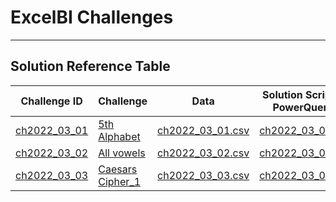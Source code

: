 # ExcelBI Challenges
---

## Solution Reference Table

| Challenge ID | Challenge | Data | Solution Script - PowerQuery | Solution Script - Python |
|--------------|-----------|------|------------------------------|---------------------------|
| [ch2022_03_01](./challenges/2022/Q3/ch2022_03_01.png) | [5th Alphabet](https://docs.google.com/spreadsheets/d/1iIoF-6mU4jIL_rUqk8QSiWx4bsZQf4NM/edit#gid=1718353560) | [ch2022_03_01.csv](./data/2022/Q3/ch2022_03_01.csv) | [ch2022_03_01.pq](./solutions/powerquery/2022/Q3/ch2022_03_01.pq) | [ch2022_03_01.py](./solutions/python/2022/Q3/ch2022_03_01.py) |
| [ch2022_03_02](./challenges/2022/Q3/ch2022_03_02.png) | [All vowels](https://docs.google.com/spreadsheets/d/1YXYiFdKMcPqXWskuiMkWfz7rm1AU3TDr/edit#gid=1228991185)  | [ch2022_03_02.csv](./data/2022/Q3/ch2022_03_02.csv) | [ch2022_03_02.pq](./solutions/powerquery/2022/Q3/ch2022_03_02.pq) | [ch2022_03_02.py](./solutions/python/2022/Q3/ch2022_03_02.py) |
| [ch2022_03_03](./challenges/2022/Q3/ch2022_03_03.png) | [Caesars Cipher_1](https://docs.google.com/spreadsheets/d/1CtRcARaJ8H58PmNjKbEQpd1aLb4dZn7w/edit#gid=205135532)  | [ch2022_03_03.csv](./data/2022/Q3/ch2022_03_03.csv) | [ch2022_03_03.pq](./solutions/powerquery/2022/Q3/ch2022_03_03.pq) | [ch2022_03_03.py](./solutions/python/2022/Q3/ch2022_03_03.py) |